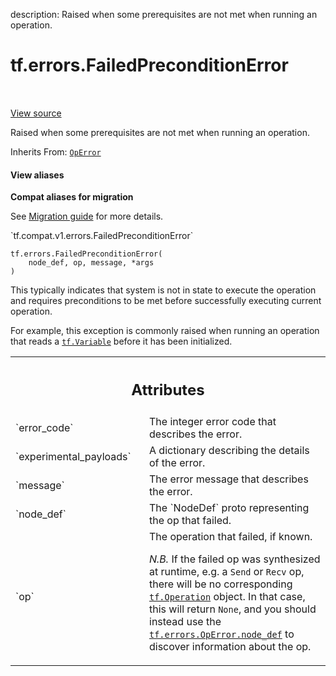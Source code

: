 description: Raised when some prerequisites are not met when running an operation.

<div itemscope itemtype="http://developers.google.com/ReferenceObject">
<meta itemprop="name" content="tf.errors.FailedPreconditionError" />
<meta itemprop="path" content="Stable" />
<meta itemprop="property" content="__init__"/>
</div>

# tf.errors.FailedPreconditionError

<!-- Insert buttons and diff -->

<table class="tfo-notebook-buttons tfo-api nocontent" align="left">

</table>

<a target="_blank" class="external" href="/code/stable/tensorflow/python/framework/errors_impl.py">View source</a>



Raised when some prerequisites are not met when running an operation.

Inherits From: [`OpError`](../../tf/errors/OpError.md)

<section class="expandable">
  <h4 class="showalways">View aliases</h4>
  <p>
<b>Compat aliases for migration</b>
<p>See
<a href="https://www.tensorflow.org/guide/migrate">Migration guide</a> for
more details.</p>
<p>`tf.compat.v1.errors.FailedPreconditionError`</p>
</p>
</section>

<pre class="devsite-click-to-copy prettyprint lang-py tfo-signature-link">
<code>tf.errors.FailedPreconditionError(
    node_def, op, message, *args
)
</code></pre>



<!-- Placeholder for "Used in" -->

This typically indicates that system is not in state to execute the operation
and requires preconditions to be met before successfully executing current
operation.

For example, this exception is commonly raised when running an operation
that reads a <a href="../../tf/Variable.md"><code>tf.Variable</code></a> before it has been initialized.



<!-- Tabular view -->
 <table class="responsive fixed orange">
<colgroup><col width="214px"><col></colgroup>
<tr><th colspan="2"><h2 class="add-link">Attributes</h2></th></tr>

<tr>
<td>
`error_code`<a id="error_code"></a>
</td>
<td>
The integer error code that describes the error.
</td>
</tr><tr>
<td>
`experimental_payloads`<a id="experimental_payloads"></a>
</td>
<td>
A dictionary describing the details of the error.
</td>
</tr><tr>
<td>
`message`<a id="message"></a>
</td>
<td>
The error message that describes the error.
</td>
</tr><tr>
<td>
`node_def`<a id="node_def"></a>
</td>
<td>
The `NodeDef` proto representing the op that failed.
</td>
</tr><tr>
<td>
`op`<a id="op"></a>
</td>
<td>
The operation that failed, if known.

*N.B.* If the failed op was synthesized at runtime, e.g. a `Send`
or `Recv` op, there will be no corresponding
<a href="../../tf/Operation.md"><code>tf.Operation</code></a>
object.  In that case, this will return `None`, and you should
instead use the <a href="../../tf/errors/OpError.md#node_def"><code>tf.errors.OpError.node_def</code></a> to
discover information about the op.
</td>
</tr>
</table>



